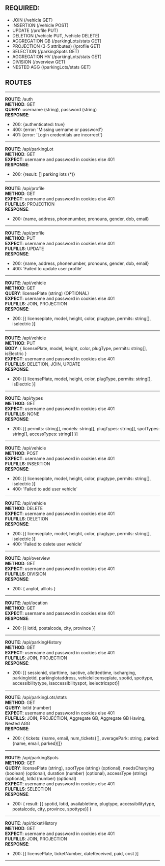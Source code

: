 ## REQUIRED: 
- JOIN (/vehicle GET)
- INSERTION (/vehicle POST)
- UPDATE (/profile PUT)
- DELETION (/vehicle PUT, /vehicle DELETE)
- AGGREGATION GB (/parkingLots/stats GET)
- PROJECTION  (3-5 attributes) (/profile GET)
- SELECTION (/parkingSpots GET)
- AGGREGATION HV  (/parkingLots/stats GET)
- DIVISION (/overview GET)
- NESTED AGG (/parkingLots/stats GET)

## ROUTES
<hr/>

**ROUTE**: /auth <br/>
**METHOD**: GET  <br/>
**QUERY**: username (string), password (string)  <br/>
**RESPONSE**: 
  - 200: {authenticated: true} 
  - 400: {error: 'Missing uername or password'}
  - 401: {error: 'Login credentials are incorrect'}

<hr/>

**ROUTE**: /api/parkingLot  <br/>
**METHOD**: GET  <br/>
**EXPECT**: username and password in cookies else 401  <br/>
**RESPONSE**:
 - 200: {result: [] parking lots (*)}

<hr/>

**ROUTE**: /api/profile  <br/>
**METHOD**: GET  <br/>
**EXPECT**: username and password in cookies else 401  <br/>
**FULFILLS**: PROJECTION <br/>
**RESPONSE**:  
  - 200: {name, address, phonenumber, pronouns, gender, dob, email}

<hr/>

**ROUTE**: /api/profile  <br/>
**METHOD**: PUT  <br/>
**EXPECT**: username and password in cookies else 401  <br/>
**FULFILLS**: UPDATE  <br/>
**RESPONSE**:  
  - 200: {name, address, phonenumber, pronouns, gender, dob, email}
  - 400: 'Failed to update user profile'

<hr/>

**ROUTE**: /api/vehicle <br/>
**METHOD**: GET <br/>
**QUERY**: licensePlate (string) (OPTIONAL)  <br/>
**EXPECT**: username and password in cookies else 401 <br/>
**FULFILLS**: JOIN, PROJECTION <br/>
**RESPONSE**:
  - 200: [{ licenseplate, model, height, color, plugtype, permits: string[], iselectric }]

<hr/>

**ROUTE**: /api/vehicle <br/>
**METHOD**: PUT <br/>
**BODY**: { licensePlate, model, height, color, plugType, permits: string[], isElectric } <br/>
**EXPECT**: username and password in cookies else 401 <br/>
**FULFILLS**: DELETION, JOIN, UPDATE <br/>
**RESPONSE**:
  - 200: [{ licensePlate, model, height, color, plugType, permits: string[], isElectric }]

<hr/>

**ROUTE**: /api/types <br/>
**METHOD**: GET <br/>
**EXPECT**: username and password in cookies else 401 <br/>
**FULFILLS**: NONE <br/>
**RESPONSE**:
  - 200: [{ permits: string[], models: string[], plugTypes: string[], spotTypes: string[], accessTypes: string[] }]

<hr/>

**ROUTE**: /api/vehicle <br/>
**METHOD**: POST <br/>
**EXPECT**: username and password in cookies else 401 <br/>
**FULFILLS**: INSERTION <br/>
**RESPONSE**:   
  - 200: [{ licenseplate, model, height, color, plugtype, permits: string[], iselectric }]
  - 400: 'Failed to add user vehicle'

<hr/>

**ROUTE**: /api/vehicle <br/>
**METHOD**: DELETE <br/>
**EXPECT**: username and password in cookies else 401 <br/>
**FULFILLS**: DELETION <br/>
**RESPONSE**:
  - 200: [{ licenseplate, model, height, color, plugtype, permits: string[], iselectric }]
  - 400: 'Failed to delete user vehicle'

<hr/>

**ROUTE**: /api/overview <br/>
**METHOD**: GET <br/>
**EXPECT**: username and password in cookies else 401 <br/>
**FULFILLS**: DIVISION  <br/>
**RESPONSE**:
  - 200: { anylot, alllots }

<hr/>

**ROUTE**: /api/location <br/>
**METHOD**: GET <br/>
**EXPECT**: username and password in cookies else 401 <br/>
**RESPONSE**:
  - 200: [{ lotid, postalcode, city, province }]

<hr/>

**ROUTE**: /api/parkingHistory <br/>
**METHOD**: GET <br/>
**EXPECT**: username and password in cookies else 401 <br/>
**FULFILLS**: JOIN, PROJECTION <br/>
**RESPONSE**:
  - 200: [{ sessionid, starttime, isactive, allottedtime, ischarging, parkinglotid, parkinglotaddress, vehiclelicenseplate, spotid, spottype, accessibilitytype, isaccessibilityspot, iselectricspot}]

<hr/>

**ROUTE**: /api/parkingLots/stats <br/>
**METHOD**: GET <br/>
**QUERY**: lotId (number) <br/>
**EXPECT**: username and password in cookies else 401 <br/>
**FULFILLS**: JOIN, PROJECTION, Aggregate GB, Aggregate GB Having, Nested AGG <br/>
**RESPONSE**:
  - 200: { tickets: {name, email, num_tickets}[], averagePark: string, parked: {name, email, parked}[]}

<hr/>

**ROUTE**: /api/parkingSpots <br/>
**METHOD**: GET <br/>
**QUERY**: licensePlate (string), spotType (string) (optional), needsCharging (boolean) (optional), duration (number) (optional), accessType (string) (optional),
  lotId (number) (optional) <br/>
**EXPECT**: username and password in cookies else 401 <br/>
**FULFILLS**: SELECTION <br/>
**RESPONSE**:
  - 200: { result: [{ spotid, lotid, availabletime, plugtype, accessibilitytype,
          postalcode, city, province, spottype}]
      }

<hr/>

**ROUTE**: /api/ticketHistory <br/>
**METHOD**: GET <br/>
**EXPECT**: username and password in cookies else 401 <br/>
**FULFILLS**: JOIN, PROJECTION <br/>
**RESPONSE**:
- 200: [{ licensePlate, ticketNumber, dateReceived, paid, cost }]

<hr/>